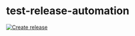 # test-release-automation

[![Create release](https://github.com/aussig/test-release-automation/actions/workflows/main.yml/badge.svg)](https://github.com/aussig/test-release-automation/actions/workflows/main.yml)
